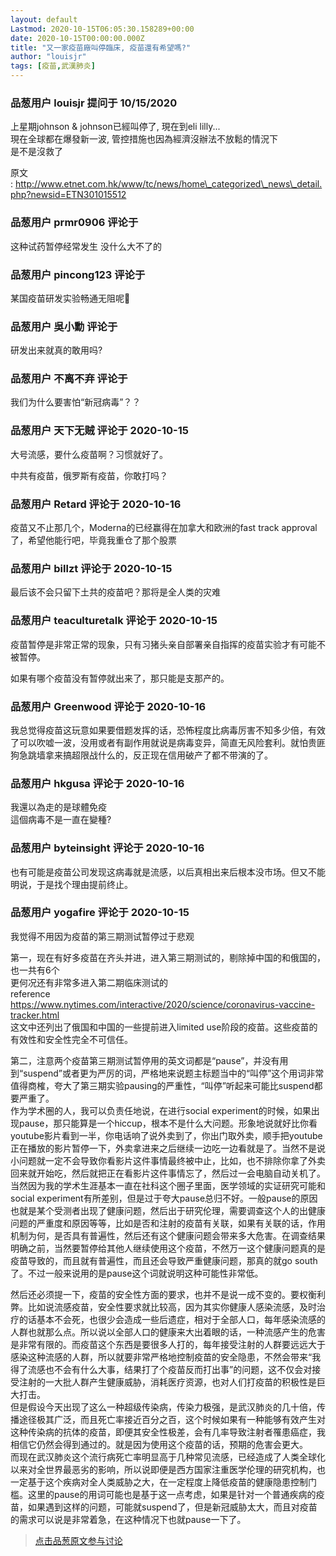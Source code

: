 ```yaml
---
layout: default
Lastmod: 2020-10-15T06:05:30.158289+00:00
date: 2020-10-15T00:00:00.000Z
title: "又一家疫苗廠叫停臨床, 疫苗還有希望嗎?"
author: "louisjr"
tags: [疫苗,武漢肺炎]
---
```



### 品葱用户 **louisjr** 提问于 10/15/2020
    
上星期johnson & johnson已經叫停了, 現在到eli lilly...  
現在全球都在爆發新一波, 管控措施也因為經濟沒辦法不放鬆的情況下  
是不是沒救了  
  
原文 : http://www.etnet.com.hk/www/tc/news/home\_categorized\_news\_detail.php?newsid=ETN301015512
    
                

### 品葱用户 **prmr0906** 评论于 
        
这种试药暂停经常发生 没什么大不了的
        
                

### 品葱用户 **pincong123** 评论于 
        
某国疫苗研发实验畅通无阻呢🥴
        
                

### 品葱用户 **吳小勳** 评论于 
        
研发出来就真的敢用吗?
        
                

### 品葱用户 **不离不弃** 评论于 
        
我们为什么要害怕“新冠病毒”？？
        
                

### 品葱用户 **天下无贼** 评论于 2020-10-15
        
大号流感，要什么疫苗啊？习惯就好了。  
  
中共有疫苗，俄罗斯有疫苗，你敢打吗？
        
                

### 品葱用户 **Retard** 评论于 2020-10-16
        
疫苗又不止那几个，Moderna的已经赢得在加拿大和欧洲的fast track approval了，希望他能行吧，毕竟我重仓了那个股票
        
                

### 品葱用户 **billzt** 评论于 2020-10-15
        
最后该不会只留下土共的疫苗吧？那将是全人类的灾难
        
                

### 品葱用户 **teaculturetalk** 评论于 2020-10-15
        
疫苗暂停是非常正常的现象，只有习猪头亲自部署亲自指挥的疫苗实验才有可能不被暂停。  
  
如果有哪个疫苗没有暂停就出来了，那只能是支那产的。
        
                

### 品葱用户 **Greenwood** 评论于 2020-10-16
        
我总觉得疫苗这玩意如果要借题发挥的话，恐怖程度比病毒厉害不知多少倍，有效了可以吹嘘一波，没用或者有副作用就说是病毒变异，简直无风险套利。就怕贵匪狗急跳墙拿来搞超限战什么的，反正现在信用破产了都不带演的了。
        
                

### 品葱用户 **hkgusa** 评论于 2020-10-16
        
我還以為走的是球體免疫  
這個病毒不是一直在變種?
        
                

### 品葱用户 **byteinsight** 评论于 2020-10-16
        
也有可能是疫苗公司发现这病毒就是流感，以后真相出来后根本没市场。但又不能明说，于是找个理由提前终止。
        
                

### 品葱用户 **yogafire** 评论于 2020-10-15
        
我觉得不用因为疫苗的第三期测试暂停过于悲观  
  
第一，现在有好多疫苗在齐头并进，进入第三期测试的，剔除掉中国的和俄国的，也一共有6个  
更何况还有非常多进入第二期临床测试的  
reference  
https://www.nytimes.com/interactive/2020/science/coronavirus-vaccine-tracker.html  
这文中还列出了俄国和中国的一些提前进入limited use阶段的疫苗。这些疫苗的有效性和安全性完全不可信任。  
  
第二，注意两个疫苗第三期测试暂停用的英文词都是“pause”，并没有用到“suspend”或者更为严厉的词，严格地来说题主标题当中的“叫停”这个用词非常值得商榷，夸大了第三期实验pausing的严重性，“叫停”听起来可能比suspend都要严重了。  
作为学术圈的人，我可以负责任地说，在进行social experiment的时候，如果出现pause，那只能算是一个hiccup，根本不是什么大问题。形象地说就好比你看youtube影片看到一半，你电话响了说外卖到了，你出门取外卖，顺手把youtube正在播放的影片暂停一下，外卖拿进来之后继续一边吃一边看就是了。当然不是说小问题就一定不会导致你看影片这件事情最终被中止，比如，也不排除你拿了外卖回来就开始吃，然后就把正在看影片这件事情忘了，然后过一会电脑自动关机了。  
当然因为我的学术生涯基本一直在社科这个圈子里面，医学领域的实证研究可能和social experiment有所差别，但是过于夸大pause总归不好。一般pause的原因也就是某个受测者出现了健康问题，然后出于研究伦理，需要调查这个人的出健康问题的严重度和原因等等，比如是否和注射的疫苗有关联，如果有关联的话，作用机制为何，是否具有普遍性，然后还有这个健康问题会带来多大危害。在调查结果明确之前，当然要暂停给其他人继续使用这个疫苗，不然万一这个健康问题真的是疫苗导致的，而且就有普遍性，而且还会导致严重健康问题，那真的就go south了。不过一般来说用的是pause这个词就说明这种可能性非常低。  
  
然后还必须提一下，疫苗的安全性方面的要求，也并不是说一成不变的。要权衡利弊。比如说流感疫苗，安全性要求就比较高，因为其实你健康人感染流感，及时治疗的话基本不会死，也很少会造成一些后遗症，相对于全部人口，每年感染流感的人群也就那么点。所以说以全部人口的健康来大出着眼的话，一种流感产生的危害是非常有限的。而疫苗这个东西是要很多人打的，每年接受注射的人群要远远大于感染这种流感的人群，所以就要非常严格地控制疫苗的安全隐患，不然会带来“我得了流感也不会有什么大事，结果打了个疫苗反而打出事”的问题，这不仅会对接受注射的一大批人群产生健康威胁，消耗医疗资源，也对人们打疫苗的积极性是巨大打击。  
但是假设今天出现了这么一种超级传染病，传染力极强，是武汉肺炎的几十倍，传播途径极其广泛，而且死亡率接近百分之百，这个时候如果有一种能够有效产生对这种传染病的抗体的疫苗，即便其安全性极差，会有几率导致注射者罹患癌症，我相信它仍然会得到通过的。就是因为使用这个疫苗的话，预期的危害会更大。  
而现在武汉肺炎这个流行病死亡率明显高于几种常见流感，已经造成了人类全球化以来对全世界最恶劣的影响，所以说即便是西方国家注重医学伦理的研究机构，也一定基于这个疾病对全人类威胁之大，在一定程度上降低疫苗的健康隐患控制门槛。这里的pause的用词可能也是基于这一点考虑，如果是针对一个普通疾病的疫苗，如果遇到这样的问题，可能就suspend了，但是新冠威胁太大，而且对疫苗的需求可以说是非常着急，在这种情况下也就pause一下了。
        
                





> [点击品葱原文参与讨论](https://pincong.rocks/question/32253)

